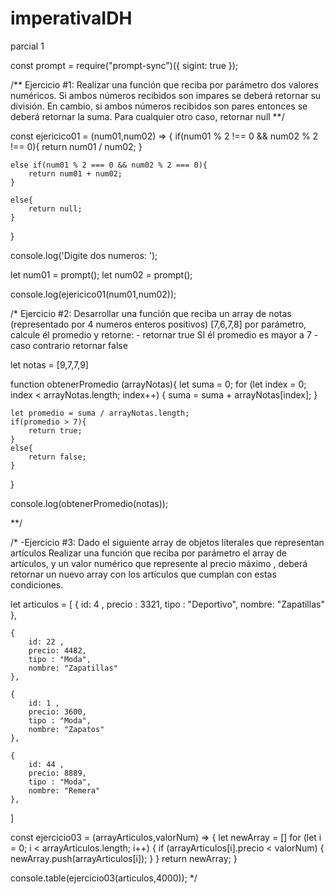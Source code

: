 # imperativaIDH
parcial 1



const prompt = require("prompt-sync")({ sigint: true });

/** Ejercicio #1: 
Realizar una función que reciba por parámetro dos valores numéricos. 
Si ambos números recibidos son impares se deberá retornar su división. 
En cambio, si ambos números recibidos son pares entonces se deberá retornar la suma. 
Para cualquier otro caso, retornar  null **/

const ejericico01 = (num01,num02) => {
    if(num01 % 2 !== 0 && num02 % 2 !== 0){
        return num01 / num02;
    }

    else if(num01 % 2 === 0 && num02 % 2 === 0){
        return num01 + num02;
    }

    else{
        return null;
    }
}

console.log('Digite dos numeros: ');

let num01 = prompt();
let num02 = prompt();

console.log(ejericico01(num01,num02));


/* Ejercicio #2:
Desarrollar una función que reciba un array de notas (representado por 4 numeros 
enteros positivos) [7,6,7,8] por parámetro, calcule él promedio y retorne:
    - retornar true SI  él promedio es mayor a 7
    - caso contrario retornar false 

let notas = [9,7,7,9]

function obtenerPromedio (arrayNotas){
    let suma = 0;
    for (let index = 0; index < arrayNotas.length; index++) {
        suma = suma + arrayNotas[index];
    }

    let promedio = suma / arrayNotas.length;
    if(promedio > 7){
        return true;
    }
    else{
        return false;
    }
}


console.log(obtenerPromedio(notas));

**/

/* -Ejercicio #3:
Dado el siguiente array de objetos literales que representan artículos
Realizar una función que reciba por parámetro el array de artículos, y  un valor 
numérico que represente al precio máximo , deberá retornar un nuevo array con los 
artículos que cumplan con estas condiciones.

let articulos = [
    {
        id: 4 ,
        precio : 3321,
        tipo : "Deportivo",
        nombre: "Zapatillas"
    },

    {
        id: 22 ,
        precio: 4482,
        tipo : "Moda",
        nombre: "Zapatillas"
    },

    {
        id: 1 ,
        precio: 3600,
        tipo : "Moda",
        nombre: "Zapatos"
    },

    {
        id: 44 ,
        precio: 8889,
        tipo : "Moda",
        nombre: "Remera"
    },
]

const ejercicio03 = (arrayArticulos,valorNum) => {
    let newArray = []
    for (let i = 0; i < arrayArticulos.length; i++) {
       if (arrayArticulos[i].precio < valorNum) {
            newArray.push(arrayArticulos[i]);
       }
    }
    return newArray;
}

console.table(ejercicio03(articulos,4000));
*/
